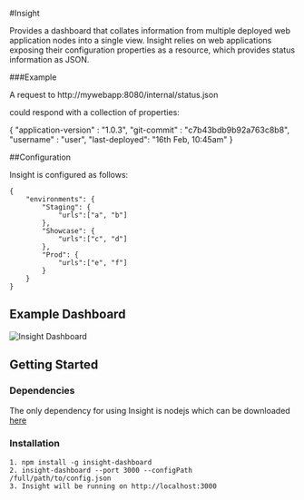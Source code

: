 #Insight

Provides a dashboard that collates information from multiple deployed web application nodes into a single
view.  Insight relies on web applications exposing their configuration properties as a resource, which provides
status information as JSON.

###Example

A request to http://mywebapp:8080/internal/status.json

could respond with a collection of properties:

  {
      "application-version" : "1.0.3",
      "git-commit" : "c7b43bdb9b92a763c8b8",
      "username" :  "user",
      "last-deployed": "16th Feb, 10:45am"
  }
  

##Configuration

Insight is configured as follows:

    {
        "environments": {
            "Staging": {
                "urls":["a", "b"]
            },
            "Showcase": {
                "urls":["c", "d"]
            },
            "Prod": {
                "urls":["e", "f"]
            }
        }
    }

## Example Dashboard

![Insight Dashboard](http://www.ryangreenhall.com/wp-content/uploads/2011/08/insight.png "insight dashboard")


## Getting Started

### Dependencies

The only dependency for using Insight is nodejs which can be downloaded [here](http://nodejs.org/#download)

### Installation
    1. npm install -g insight-dashboard
    2. insight-dashboard --port 3000 --configPath /full/path/to/config.json 
    3. Insight will be running on http://localhost:3000






